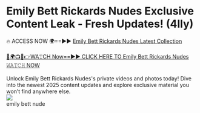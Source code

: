 # Emily Bett Rickards Nudes Exclusive Content Leak - Fresh Updates! (4lly)

🔥 ACCESS NOW 🌍==►► <a href="https://tinyurl.com/2mz8nhtm" rel="nofollow">Emily Bett Rickards Nudes Latest Collection</a>
<br><br>
[🔴🌍📺📱👉WA𝚃CH Now==►► CLICK HERE TO Emily Bett Rickards Nudes 𝚆𝙰𝚃𝙲𝙷 NOW](https://tinyurl.com/2mz8nhtm)
<br><br>
Unlock Emily Bett Rickards Nudes's private videos and photos today! Dive into the newest 2025 content updates and explore exclusive material you won’t find anywhere else.
<br>
<a href="https://tinyurl.com/2mz8nhtm" rel="nofollow" data-target="animated-image.originalLink"><img src="https://camo.githubusercontent.com/8a4f000d20f83aca3bf7ec5f350d767afa0574a8a352519fd8cfa583a6f93a33/68747470733a2f2f692e696d6775722e636f6d2f644a486b345a712e676966" data-canonical-src="https://i.imgur.com/dJHk4Zq.gif" style="max-width: 100%; display: inline-block;" data-target="animated-image.originalImage"></a>
<br>
emily bett nude